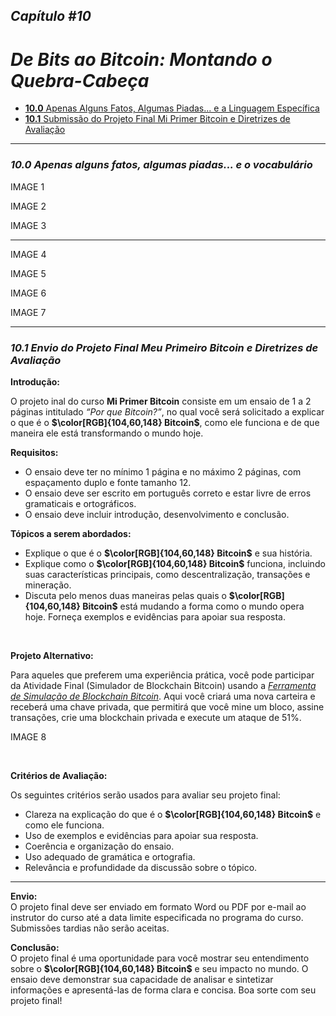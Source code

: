 ## _Capítulo #10_    

# ***De Bits ao Bitcoin: Montando o Quebra-Cabeça***    

- [**10.0** Apenas Alguns Fatos, Algumas Piadas... e a Linguagem Específica](https://github.com/MyFirstBitcoin/Translation/blob/main/Meu%20Primeiro%20Bitcoin%20-%20Portuguese/2023/Vers%C3%A3o%20web%20do%20Diploma/22.Cap%C3%ADtulo-10.md#100-apenas-alguns-fatos-algumas-piadas-e-o-vocabul%C3%A1rio)    
- [**10.1** Submissão do Projeto Final Mi Primer Bitcoin e Diretrizes de Avaliação](https://github.com/MyFirstBitcoin/Translation/blob/main/Meu%20Primeiro%20Bitcoin%20-%20Portuguese/2023/Vers%C3%A3o%20web%20do%20Diploma/22.Cap%C3%ADtulo-10.md#101-envio-do-projeto-final-meu-primeiro-bitcoin-e-diretrizes-de-avalia%C3%A7%C3%A3o)    


______________________________________________________________________________________________________


### ***10.0 Apenas alguns fatos, algumas piadas... e o vocabulário***    

IMAGE 1

IMAGE 2

IMAGE 3






______________________________________________________________________________________________________


IMAGE 4

IMAGE 5

IMAGE 6

IMAGE 7





______________________________________________________________________________________________________


### ***10.1 Envio do Projeto Final Meu Primeiro Bitcoin e Diretrizes de Avaliação***


**Introdução:**    
    
O projeto inal do curso **Mi Primer Bitcoin** consiste em um ensaio de 1 a 2 páginas intitulado _“Por que Bitcoin?”_, no qual você será solicitado a explicar o que é o **$\color[RGB]{104,60,148} Bitcoin$**, como ele funciona e de que maneira ele está transformando o mundo hoje.
    
**Requisitos:**    
    
- O ensaio deve ter no mínimo 1 página e no máximo 2 páginas, com espaçamento duplo e fonte tamanho 12.
- O ensaio deve ser escrito em português correto e estar livre de erros gramaticais e ortográficos.
- O ensaio deve incluir introdução, desenvolvimento e conclusão.


**Tópicos a serem abordados:**    
    
- Explique o que é o **$\color[RGB]{104,60,148} Bitcoin$** e sua história.
- Explique como o **$\color[RGB]{104,60,148} Bitcoin$** funciona, incluindo suas características principais, como descentralização, transações e mineração.
- Discuta pelo menos duas maneiras pelas quais o **$\color[RGB]{104,60,148} Bitcoin$** está mudando a forma como o mundo opera hoje. Forneça exemplos e evidências para apoiar sua resposta.

<br/>

**Projeto Alternativo:**    
    
Para aqueles que preferem uma experiência prática, você pode participar da Atividade Final (Simulador de Blockchain Bitcoin) usando a _[Ferramenta de Simulação de Blockchain Bitcoin](https://www.bitcoinsimulator.tk/)_. Aqui você criará uma nova carteira e receberá uma chave privada, que permitirá que você mine um bloco, assine transações, crie uma blockchain privada e execute um ataque de 51%.

IMAGE 8


<br/>

**Critérios de Avaliação:**    
    
Os seguintes critérios serão usados para avaliar seu projeto final:
- Clareza na explicação do que é o **$\color[RGB]{104,60,148} Bitcoin$** e como ele funciona.
- Uso de exemplos e evidências para apoiar sua resposta.
- Coerência e organização do ensaio.
- Uso adequado de gramática e ortografia.
- Relevância e profundidade da discussão sobre o tópico.






_______________________________________________________________________________________________________


**Envio:**    
O projeto final deve ser enviado em formato Word ou PDF por e-mail ao instrutor do curso até a data limite especificada no programa do curso. Submissões tardias não serão aceitas.

**Conclusão:**    
O projeto final é uma oportunidade para você mostrar seu entendimento sobre o **$\color[RGB]{104,60,148} Bitcoin$** e seu impacto no mundo. O ensaio deve demonstrar sua capacidade de analisar e sintetizar informações e apresentá-las de forma clara e concisa. Boa sorte com seu projeto final!
